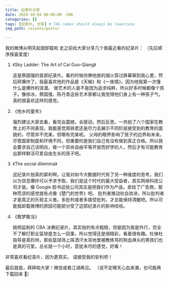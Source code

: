 ```yaml
---
title: 纪录片分享
date: 2020-10-04 00:00:00 -500
categories: []
tags: [纪录片, 分享] # TAG names should always be lowercase
img_path: /assets/posts/

---
```


我的微博从明天起就卸载啦
走之前给大家分享几个我最近看的纪录片：
（先后顺序按喜爱度）

1. 《Sky Ladder: The Art of Cai Guo-Qiang》

   这是蔡国强的首部纪录片。看的时候仿佛他放的烟火穿过屏幕窜到我心里，然后砰爆炸了。我最喜欢他的作品是《天梯》和《一夜情》，因为他我第一次懂什么是爆炸的浪漫。
   做艺术的人是不是因为追求纯粹，所以好多时候都像个孩子。像徐冰，蔡国强，陈丹青这些艺术家都让我觉得他们身上有一种孩子气，真的很喜欢这样的感觉。

2. 《他乡的童年》

   强烈建议大家去看，看完会震撼，会感动，然后反思。一共拍了六个国家在教育上的不同表现，我能感觉周轶君还是尽力去展示不同阶层接受到的教育的面貌的，尽管并不完美，但哪有完美呢。 父母的眼界影响了孩子的边界和未来。尽管国家制度和环境不同，但重要的是我们自己有没有做到真正合格。所以我会要求自己活明白，做一个崇尚自由平等开放而好学的人，然后才有可能教育出那样鲜活可爱自由生长的孩子吧。

3. 《The social dilemma》

   这纪录片拍真的犀利啊，让我对如今大数据时代有了另一种维度的思考。我们以为信息爆炸可以予求予取，我们是这个时代的最大受益者，其实网络科技公司才是。像 Google 脸书这些公司其实是把我们作为产品，卖给了广告商，那种荒谬的感觉就有点像《楚门的世界》吧。
   批判者推动社会改进，所以批判者才是真正的乐观主义者。多批判或者多接受批判，才总能保持清醒吧。所以可能我卸载微博的原因可能部分受了这部纪录片的影响哈哈。

4. 《敢梦敢当》

   姚明监制的 CBA 决赛纪录片。其实拍的有点粗糙，但是因为我是外行，完全不了解打职业篮球是怎么一回事，所以觉得还是很精彩，看着很有趣。杜锋杜指导是真的帅，那些篮球场上挥洒汗水背地里被教练骂的狗血淋头的男孩们也是真的可爱。总长就一个小时，意犹未尽的感觉，好看！

非常喜欢看纪录片，因为更真实。
请接受我的安利吧！

最后就是，拜拜啦大家！微信或者江湖再见。
（说不定哪天心血来潮，也可能再下载回来 🤭）

